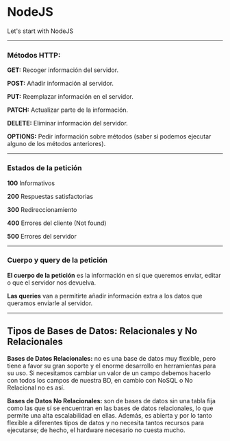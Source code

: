 # NodeJS
Let's start with NodeJS

***

### Métodos HTTP:

**GET:** Recoger información del servidor.

**POST:** Añadir información al servidor.

**PUT:** Reemplazar información en el servidor.

**PATCH:** Actualizar parte de la información.

**DELETE:** Eliminar información del servidor.

**OPTIONS:** Pedir información sobre métodos (saber si podemos ejecutar alguno de los métodos anteriores).

***

### Estados de la petición

**100** Informativos

**200** Respuestas satisfactorias

**300** Redireccionamiento

**400** Errores del cliente (Not found)

**500** Errores del servidor

***

### Cuerpo y query de la petición
**El cuerpo de la petición** es la información en sí que queremos enviar, editar o que el servidor nos devuelva.

**Las queries** van a permitirte añadir información extra a los datos que queramos enviarle al servidor.

***

## Tipos de Bases de Datos: Relacionales y No Relacionales

**Bases de Datos Relacionales:**
no es una base de datos muy flexible, pero tiene a favor su gran soporte y el enorme desarrollo en herramientas para su uso. Si necesitamos cambiar un valor de un campo debemos hacerlo con todos los campos de nuestra BD, en cambio con NoSQL o No Relacional no es así.

**Bases de Datos No Relacionales:** 
son de bases de datos sin una tabla fija como las que sí se encuentran en las bases de datos relacionales, lo que permite una alta escalabilidad en ellas. Además, es abierta y por lo tanto flexible a diferentes tipos de datos y no necesita tantos recursos para ejecutarse; de hecho, el hardware necesario no cuesta mucho.